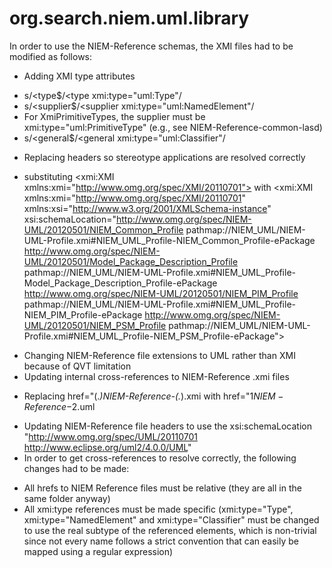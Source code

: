 org.search.niem.uml.library
========================================================================

In order to use the NIEM-Reference schemas, the XMI files had to be modified as follows:
* Adding XMI type attributes
 - s/<type$/<type xmi:type="uml:Type"/
 - s/<supplier$/<supplier xmi:type="uml:NamedElement"/
  - For XmiPrimitiveTypes, the supplier must be xmi:type="uml:PrimitiveType" (e.g., see NIEM-Reference-common-lasd)
 - s/<general$/<general xmi:type="uml:Classifier"/
* Replacing headers so stereotype applications are resolved correctly
 - substituting <xmi:XMI xmlns:xmi="http://www.omg.org/spec/XMI/20110701"> with <xmi:XMI xmlns:xmi="http://www.omg.org/spec/XMI/20110701" xmlns:xsi="http://www.w3.org/2001/XMLSchema-instance" xsi:schemaLocation="http://www.omg.org/spec/NIEM-UML/20120501/NIEM_Common_Profile pathmap://NIEM_UML/NIEM-UML-Profile.xmi#NIEM_UML_Profile-NIEM_Common_Profile-ePackage http://www.omg.org/spec/NIEM-UML/20120501/Model_Package_Description_Profile pathmap://NIEM_UML/NIEM-UML-Profile.xmi#NIEM_UML_Profile-Model_Package_Description_Profile-ePackage http://www.omg.org/spec/NIEM-UML/20120501/NIEM_PIM_Profile pathmap://NIEM_UML/NIEM-UML-Profile.xmi#NIEM_UML_Profile-NIEM_PIM_Profile-ePackage http://www.omg.org/spec/NIEM-UML/20120501/NIEM_PSM_Profile pathmap://NIEM_UML/NIEM-UML-Profile.xmi#NIEM_UML_Profile-NIEM_PSM_Profile-ePackage">
* Changing NIEM-Reference file extensions to UML rather than XMI because of QVT limitation
* Updating internal cross-references to NIEM-Reference .xmi files
 - Replacing href="(.*)NIEM-Reference\-(.*)\.xmi with href="$1NIEM-Reference-$2.uml
* Updating NIEM-Reference file headers to use the xsi:schemaLocation "http://www.omg.org/spec/UML/20110701 http://www.eclipse.org/uml2/4.0.0/UML"
* In order to get cross-references to resolve correctly, the following changes had to be made:
 - All hrefs to NIEM Reference files must be relative (they are all in the same folder anyway)
 - All xmi:type references must be made specific (xmi:type="Type", xmi:type="NamedElement" and xmi:type="Classifier" must be changed to use the real subtype of the referenced elements, which is non-trivial since not every name follows a strict convention that can easily be mapped using a regular expression)
